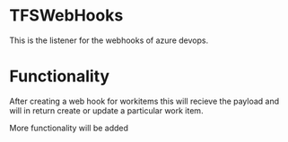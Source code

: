 # TFSWebHooks

This is the listener for the webhooks of azure devops.

# Functionality

After creating a web hook for workitems this will recieve the payload and will in return create or update a particular work item.

More functionality will be added 
